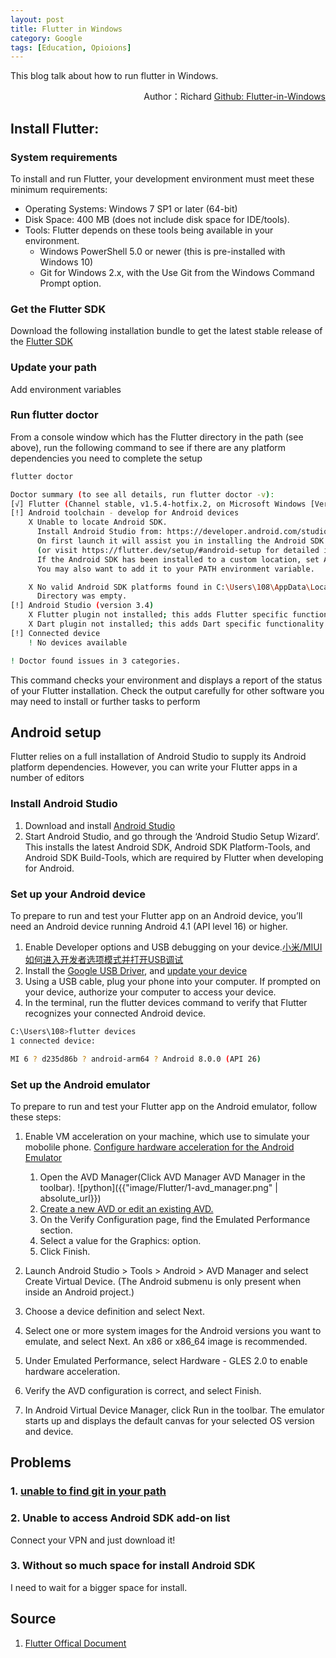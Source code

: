 ```yaml
---
layout: post
title: Flutter in Windows
category: Google
tags: [Education, Opioions]
---
```

This blog talk about how to run flutter in Windows.
 
<p align="right">
Author：Richard
<a href="https://github.com/CheKaiWei/Flutter-in-Windows">Github: Flutter-in-Windows</a>
</p>

## Install Flutter:
### System requirements
To install and run Flutter, your development environment must meet these minimum requirements:

- Operating Systems: Windows 7 SP1 or later (64-bit)
- Disk Space: 400 MB (does not include disk space for IDE/tools).
- Tools: Flutter depends on these tools being available in your environment.
    - Windows PowerShell 5.0 or newer (this is pre-installed with Windows 10)
    - Git for Windows 2.x, with the Use Git from the Windows Command Prompt option.

### Get the Flutter SDK
Download the following installation bundle to get the latest stable release of the [Flutter SDK](https://flutter.dev/docs/get-started/install/windows)
### Update your path
Add environment variables
### Run flutter doctor
From a console window which has the Flutter directory in the path (see above), run the following command to see if there are any platform dependencies you need to complete the setup

```bash
flutter doctor
```

```bash
Doctor summary (to see all details, run flutter doctor -v):
[√] Flutter (Channel stable, v1.5.4-hotfix.2, on Microsoft Windows [Version 6.1.7601], locale zh-CN)
[!] Android toolchain - develop for Android devices
    X Unable to locate Android SDK.
      Install Android Studio from: https://developer.android.com/studio/index.html
      On first launch it will assist you in installing the Android SDK components.
      (or visit https://flutter.dev/setup/#android-setup for detailed instructions).
      If the Android SDK has been installed to a custom location, set ANDROID_HOME to that location.
      You may also want to add it to your PATH environment variable.

    X No valid Android SDK platforms found in C:\Users\108\AppData\Local\Android\sdk\platforms.
      Directory was empty.
[!] Android Studio (version 3.4)
    X Flutter plugin not installed; this adds Flutter specific functionality.
    X Dart plugin not installed; this adds Dart specific functionality.
[!] Connected device
    ! No devices available

! Doctor found issues in 3 categories.
```
This command checks your environment and displays a report of the status of your Flutter installation. Check the output carefully for other software you may need to install or further tasks to perform 

## Android setup
Flutter relies on a full installation of Android Studio to supply its Android platform dependencies. However, you can write your Flutter apps in a number of editors

### Install Android Studio
1. Download and install [Android Studio](https://developer.android.com/studio)
2. Start Android Studio, and go through the ‘Android Studio Setup Wizard’. This installs the latest Android SDK, Android SDK Platform-Tools, and Android SDK Build-Tools, which are required by Flutter when developing for Android.


### Set up your Android device
To prepare to run and test your Flutter app on an Android device, you’ll need an Android device running Android 4.1 (API level 16) or higher.

1. Enable Developer options and USB debugging on your device.[小米/MIUI如何进入开发者选项模式并打开USB调试](https://jingyan.baidu.com/article/8275fc864fe33c46a03cf699.html)
2. Install the [Google USB Driver](https://developer.android.com/studio/run/win-usb), and [update your device](https://developer.android.com/studio/run/oem-usb.html#InstallingDriver)
3. Using a USB cable, plug your phone into your computer. If prompted on your device, authorize your computer to access your device.
4. In the terminal, run the flutter devices command to verify that Flutter recognizes your connected Android device.

```bash
C:\Users\108>flutter devices
1 connected device:

MI 6 ? d235d86b ? android-arm64 ? Android 8.0.0 (API 26)
```


### Set up the Android emulator
To prepare to run and test your Flutter app on the Android emulator, follow these steps:
1. Enable VM acceleration on your machine, which use to simulate your mobolile phone.
    [Configure hardware acceleration for the Android Emulator](https://developer.android.com/studio/run/emulator-acceleration)
    1. Open the AVD Manager(Click AVD Manager AVD Manager in the toolbar).
    ![python]({{"image/Flutter/1-avd_manager.png" | absolute_url}})
    2. [Create a new AVD or edit an existing AVD.](https://developer.android.com/studio/run/managing-avds#createavd)
    3. On the Verify Configuration page, find the Emulated Performance section.
    4. Select a value for the Graphics: option.
    5. Click Finish.

2. Launch Android Studio > Tools > Android > AVD Manager and select Create Virtual Device. (The Android submenu is only present when inside an Android project.)
3. Choose a device definition and select Next.
4. Select one or more system images for the Android versions you want to emulate, and select Next. An x86 or x86_64 image is recommended.
5. Under Emulated Performance, select Hardware - GLES 2.0 to enable hardware acceleration.
6. Verify the AVD configuration is correct, and select Finish.
7. In Android Virtual Device Manager, click Run in the toolbar. The emulator starts up and displays the default canvas for your selected OS version and device.

## Problems
### 1. [unable to find git in your path](https://github.com/flutter/flutter/issues/16591)

### 2. Unable to access Android SDK add-on list
Connect your VPN and just download it!

### 3. Without so much space for install Android SDK
I need to wait for a bigger space for install.

## Source
1. [Flutter Offical Document](https://flutter.dev/docs/get-started/install/windows)
